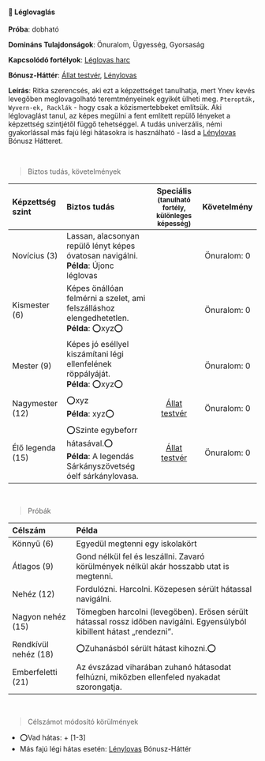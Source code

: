 #### 🔵 Léglovaglás

**Próba**: dobható

**Domináns Tulajdonságok**: Önuralom, Ügyesség, Gyorsaság

**Kapcsolódó fortélyok**: [Léglovas harc](../fortelyok.harci/leglovas_harc.md)

**Bónusz-Háttér**: [Állat testvér](../042_bonusz_hatterek.md#-%C3%A1llat-testv%C3%A9r), [Lénylovas](../042_bonusz_hatterek.md#-l%C3%A9nylovas-faj-neve)

**Leírás**: Ritka szerencsés, aki ezt a képzettséget tanulhatja, mert Ynev kevés levegőben meglovagolható teremtményeinek egyikét ülheti meg. `Pteropták, Wyvern-ek, Racklák` - hogy csak a közismertebbeket említsük. Aki léglovaglást tanul, az képes megülni a fent említett repülő lényeket a képzettség szintjétől függő tehetséggel. A tudás univerzális, némi gyakorlással más fajú légi hátasokra is használható - lásd a [Lénylovas](../042_bonusz_hatterek.md#-l%C3%A9nylovas-faj-neve) Bónusz Hátteret.

<br />

> Biztos tudás, követelmények

| Képzettség szint | Biztos tudás  | Speciális <br /> <sub>(tanulható fortély, különleges  képesség)</sub> | Követelmény |
| :----- | :----- | :-----: | :-----: |
| Novícius (3)     | Lassan, alacsonyan repülő lényt képes óvatosan navigálni.<br />**Példa**: Újonc léglovas |  | Önuralom:&nbsp;0 |
| Kismester (6)    | Képes önállóan felmérni a szelet, ami felszálláshoz elengedhetetlen.<br />**Példa**: ⭕xyz⭕ |  | Önuralom:&nbsp;0 |
| Mester (9)       | Képes jó eséllyel kiszámítani légi ellenfelének röppályáját.<br />**Példa**: ⭕xyz⭕ |  | Önuralom:&nbsp;0 |
| Nagymester (12)  | ⭕xyz <br /> **Példa**: xyz⭕ | [Állat testvér](../042_bonusz_hatterek.md#-%C3%A1llat-testv%C3%A9r) | Önuralom:&nbsp;0 |
| Élő legenda (15) | ⭕Szinte egybeforr hátasával.⭕<br />**Példa**: A legendás Sárkányszövetség óelf sárkánylovasa. | [Állat testvér](../042_bonusz_hatterek.md#-%C3%A1llat-testv%C3%A9r) | Önuralom:&nbsp;0 |

<br />

> Próbák

| Célszám | Példa  |
| :----------- | :----------- |
| Könnyű       (6)  | Egyedül megtenni egy iskolakört |
| Átlagos      (9)  | Gond nélkül fel és leszállni. Zavaró körülmények nélkül akár hosszabb utat is megtenni. |
| Nehéz        (12) | Fordulózni. Harcolni. Közepesen sérült hátassal navigálni. |
| Nagyon nehéz (15) | Tömegben harcolni (levegőben). Erősen sérült hátassal rossz időben navigálni. Egyensúlyból kibillent hátast „rendezni”. |
| Rendkívül nehéz (18) | ⭕Zuhanásból sérült hátast kihozni.⭕ |
| Emberfeletti (21) | Az évszázad viharában zuhanó hátasodat felhúzni, miközben ellenfeled nyakadat szorongatja. |

<br />

> Célszámot módosító körülmények

- ⭕Vad hátas: + [1-3]
- Más fajú légi hátas esetén: [Lénylovas](../042_bonusz_hatterek.md#-l%C3%A9nylovas-faj-neve) Bónusz-Háttér
